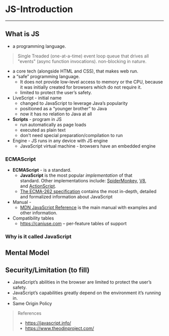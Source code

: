 # JS-Introduction
---
## What is JS
+ a programming language.
> 	Single Treaded (one-at-a-time) event loop queue that drives all "events" (async function invocations). non-blocking in nature.
+ a core tech (alongside HTML and CSS), that makes web run.
+ a “safe” programming language. 
	+ It does not provide low-level access to memory or the CPU, because it was initially created for browsers which do not require it.
	+ limited to protect the user’s safety.
+ LiveScript - initial name
	+ changed to JavaScript to leverage Java’s popularity
	+ positioned as a “younger brother” to Java
	+ now it has no relation to Java at all
+ __Scripts__ - program in JS
	+ run automatically as page loads
	+ executed as plain text
	+ don't need special preparation/compilation to run
+ Engine - JS runs in any device with JS engine
	+ JavaScript virtual machine - browsers have an embedded engine


### ECMAScript
+ **ECMAScript** - is a standard. 
	+ **JavaScript** is the most popular _implementation_ of that standard. Other implementations include: [SpiderMonkey](https://en.wikipedia.org/wiki/SpiderMonkey), [V8](https://en.wikipedia.org/wiki/Chrome_V8), and [ActionScript](https://en.wikipedia.org/wiki/ActionScript).
	+ [The ECMA-262 specification](https://www.ecma-international.org/publications/standards/Ecma-262.htm) contains the most in-depth, detailed and formalized information about JavaScript
+ Manual - 
	+ [MDN JavaScript Reference](https://developer.mozilla.org/en-US/docs/Web/JavaScript/Reference) is the main manual with examples and other information.
+ Compatibility tables 
	+ https://caniuse.com – per-feature tables of support



### Why is it called JavaScript

## Mental Model


## Security/Limitation (to fill)
+ JavaScript’s abilities in the browser are limited to protect the user’s safety.
+ JavaScript’s capabilities greatly depend on the environment it’s running in.
+ Same Origin Policy






> References
> - https://javascript.info/
> - https://www.theodinproject.com/
